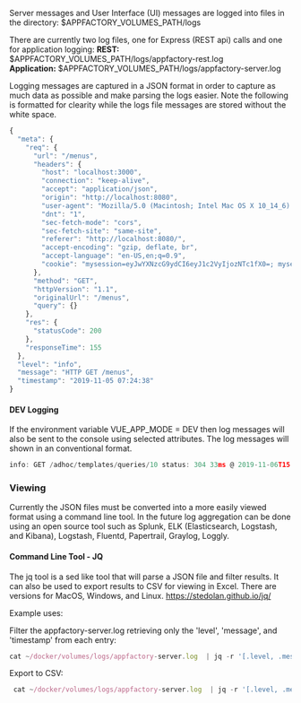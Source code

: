 Server messages and User Interface (UI) messages are logged into files in the directory:
$APPFACTORY_VOLUMES_PATH/logs

There are currently two log files, one for Express (REST api) calls and one for application logging:
__REST:__ $APPFACTORY_VOLUMES_PATH/logs/appfactory-rest.log    
__Application:__ $APPFACTORY_VOLUMES_PATH/logs/appfactory-server.log

Logging messages are captured in a JSON format in order to capture as much data as possible and make parsing the logs
easier.  Note the following is formatted for clearity while the logs file messages are stored without the white space.
``` javascript
{
  "meta": {
    "req": {
      "url": "/menus",
      "headers": {
        "host": "localhost:3000",
        "connection": "keep-alive",
        "accept": "application/json",
        "origin": "http://localhost:8080",
        "user-agent": "Mozilla/5.0 (Macintosh; Intel Mac OS X 10_14_6) AppleWebKit/537.36 (KHTML, like Gecko) Chrome/77.0.3865.120 Safari/537.36",
        "dnt": "1",
        "sec-fetch-mode": "cors",
        "sec-fetch-site": "same-site",
        "referer": "http://localhost:8080/",
        "accept-encoding": "gzip, deflate, br",
        "accept-language": "en-US,en;q=0.9",
        "cookie": "mysession=eyJwYXNzcG9ydCI6eyJ1c2VyIjozNTc1fX0=; mysession.sig=h-t5gK2g4CYR05jW55BuxKhKIGI"
      },
      "method": "GET",
      "httpVersion": "1.1",
      "originalUrl": "/menus",
      "query": {}
    },
    "res": {
      "statusCode": 200
    },
    "responseTime": 155
  },
  "level": "info",
  "message": "HTTP GET /menus",
  "timestamp": "2019-11-05 07:24:38"
}
```

#### DEV Logging
If the environment variable VUE_APP_MODE = DEV then log messages will also be sent to the console using selected 
attributes.  The log messages will shown in an conventional format.
``` javascript
info: GET /adhoc/templates/queries/10 status: 304 33ms @ 2019-11-06T15:55:20.303Z
```

### Viewing
Currently the JSON files must be converted into a more easily viewed format using a command line tool.  In the future
log aggregation can be done using an open source tool such as Splunk, ELK (Elasticsearch, Logstash, and Kibana), 
Logstash, Fluentd, Papertrail, Graylog, Loggly.

#### Command Line Tool - JQ
The jq tool is a sed like tool that will parse a JSON file and filter results.  It can also be used to export results 
to CSV for viewing in Excel.  There are versions for MacOS, Windows, and Linux.
https://stedolan.github.io/jq/

Example uses:

Filter the appfactory-server.log retrieving only the 'level', 'message', and 'timestamp' from each entry:
``` javascript
cat ~/docker/volumes/logs/appfactory-server.log  | jq -r '[.level, .message, .timestamp]'
```

Export to CSV:
``` javascript
 cat ~/docker/volumes/logs/appfactory-server.log  | jq -r '[.level, .message, .timestamp] | @csv'
```
  
